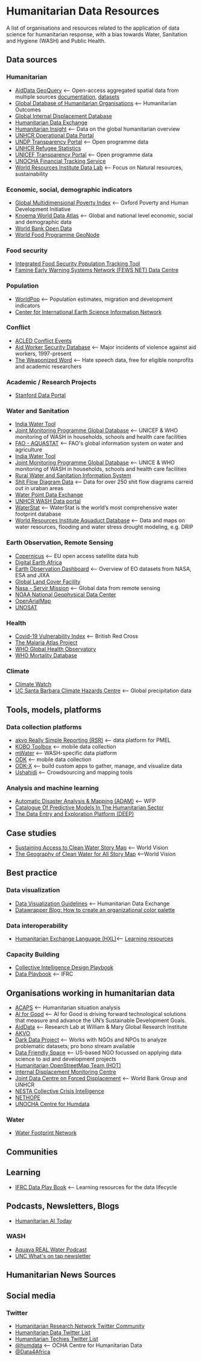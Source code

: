 # Humanitarian Data Resources

 A list of organisations and resources related to the application of data science for humanitarian response, with a bias towards Water, Sanitation and Hygiene (WASH) and Public Health.

## Data sources

### Humanitarian

* [AidData GeoQuery](http://geo.aiddata.org) <-- Open-access aggregated spatial data from multiple sources [documentation](https://www.aiddata.org/geoquery), [datasets](https://www.aiddata.org/geoquery/data-documentation)
* [Global Database of Humanitarian Organisations](https://www.humanitarianoutcomes.org/projects/gdho) <-- Humanitarian Outcomes
* [Global Internal Displacement Database](https://www.internal-displacement.org/database)
* [Humanitarian Data Exchange](https://data.humdata.org)
* [Humanitarian Insight](https://hum-insight.info) <-- Data on the global humanitarian overview
* [UNHCR Operational Data Portal](https://data.unhcr.org)
* [UNDP Transparency Portal](https://open.undp.org) <-- Open programme data
* [UNHCR Refugee Statistics](https://www.unhcr.org/refugee-statistics/)
* [UNICEF Transparency Portal](https://open.unicef.org) <-- Open programme data
* [UNOCHA Financial Tracking Service](https://fts.unocha.org)
* [World Resources Institute Data Lab](https://www.wri.org/data/data-lab) <-- Focus on Natural resources, sustainability

### Economic, social, demographic indicators

* [Global Multidimensional Poverty Index](https://ophi.org.uk/multidimensional-poverty-index/global-mpi-databank/) <-- Oxford Poverty and Human Development Initiative
* [Knoema World Data Atlas](https://knoema.com/atlas/topics/Water) <-- Global and national level economic, social and demographic data
* [World Bank Open Data](https://data.worldbank.org)
* [World Food Programme GeoNode](https://geonode.wfp.org)

### Food security

* [Integrated Food Security Population Tracking Tool](https://www.ipcinfo.org/ipc-country-analysis/population-tracking-tool/en/)
* [Famine Early Warning Systems Network (FEWS NET) Data Centre](https://fews.net/data)

### Population

* [WorldPop](https://www.worldpop.org/datacatalog/) <-- Population estimates, migration and development indicators
* [Center for International Earth Science Information Network](http://sedac.ciesin.columbia.edu/data/set/gpw-v4-population-count-adjusted-to-2015-unwpp-country-totals)

### Conflict

* [ACLED Conflict Events](https://www.aiddata.org/geoquery/data-documentation)
* [Aid Worker Security Database](https://aidworkersecurity.org) <-- Major incidents of violence against aid workers, 1997-present
* [The Weaponized Word](https://weaponizedword.org) <-- Hate speech data, free for eligible nonprofits and academic researchers

### Academic / Research Projects

* [Stanford Data Portal](https://sheftneal9.wixsite.com/fse-data/projects)

### Water and Sanitation

* [India Water Tool](https://www.indiawatertool.in/index.html)
* [Joint Monitoring Programme Global Database](https://washdata.org/data) <-- UNICEF & WHO monitoring of WASH in households, schools and health care facilities
* [FAO - AQUASTAT](https://www.fao.org/aquastat/en/) <-- FAO's global information system on water and agriculture
* [India Water Tool](https://www.indiawatertool.in/index.html)
* [Joint Monitoring Programme Global Database](https://washdata.org/data) <-- UNICE & WHO monitoring of WASH in households, schools and health care facilities
* [Rural Water and Sanitation Information System](http://globalsiasar.org/en)
* [Shit Flow Diagram Data](https://sfd.susana.org/about/sfd-data) <-- Data for over 250 shit flow diagrams carreid out in uraban areas
* [Water Point Data Exchange](https://www.waterpointdata.org/access-data/)
* [UNHCR WASH Data portal](https://wash.unhcr.org/wash-dashboard-for-refugee-settings/)
* [WaterStat](https://waterfootprint.org/en/resources/waterstat/) <-- WaterStat is the world’s most comprehensive water footprint database
* [World Resources Institute Aquaduct Database](https://www.wri.org/aqueduct/data) <-- Data and maps on water resources, flooding and water stress drought modeling, e.g. DRIP

### Earth Observation, Remote Sensing

* [Copernicus](https://www.copernicus.eu/en/access-data) <-- EU open access satellite data hub
* [Digital Earth Africa](https://docs.digitalearthafrica.org/en/latest/data_specs/Landsat_WOfS_specs.html)
* [Earth Observation Dashboard](https://eodashboard.org) <-- Overview of EO datasets from NASA, ESA and JIXA
* [Global Land Cover Facility](http://www.landcover.org)
* [Nasa - Servir Mission](https://gis1.servirglobal.net/geonetwork/srv/eng/catalog.search#/home) <-- Global data from remote sensing
* [NOAA National Geophysical Data Center](https://ngdc.noaa.gov/eog/dmsp/downloadV4composites.html)
* [OpenArialMap](https://openaerialmap.org)
* [UNOSAT](https://unosat.org/products/)

### Health

* [Covid-19 Vulnerability Index](https://github.com/britishredcrosssociety/covid-19-vulnerability) <-- British Red Cross
* [The Malaria Atlas Project](https://malariaatlas.org)
* [WHO Global Health Observatory](https://www.who.int/data/gho)
* [WHO Mortality Database](https://platform.who.int/mortality)

### Climate

* [Climate Watch](https://www.climatewatchdata.org/?source=cait)
* [UC Santa Barbara Climate Hazards Centre](https://www.chc.ucsb.edu/data) <-- Global precipitation data

## Tools, models, platforms

### Data collection platforms

* [akvo Really Simple Reporting (RSR)](https://rsr.akvo.org) <-- data platform for PMEL
* [KOBO Toolbox](https://www.kobotoolbox.org) <-- mobile data collection
* [mWater](https://www.mwater.co) <-- WASH-specific data platform
* [ODK](https://getodk.org) <-- mobile data collection
* [ODK-X](https://odk-x.org) <-- build custom apps to gather, manage, and visualize data
* [Ushahidi](https://www.ushahidi.com/) <-- Crowdsourcing and mapping tools

### Analysis and machine learning

* [Automatic Disaster Analysis & Mapping (ADAM)](https://geonode.wfp.org/adam.html) <-- WFP
* [Catalogue Of Predictive Models In The Humanitarian Sector](https://centre.humdata.org/catalogue-for-predictive-models-in-the-humanitarian-sector/)
* [The Data Entry and Exploration Platform (DEEP)](https://thedeep.io)

## Case studies

* [Sustaining Access to Clean Water Story Map](https://storymaps.arcgis.com/stories/85c39ac4702f47b9ae31d744567921f3) <-- World Vision
* [The Geography of Clean Water for All Story Map](https://storymaps.arcgis.com/stories/a73563c0d11b433fa35e0bd10a546087) <--World Vision

## Best practice

### Data visualization

* [Data Visualization Guidelines](https://data.humdata.org/dataviz-guide/) <-- Humanitarian Data Exchange
* [Datawrapper Blog: How to create an organizational color palette](https://blog.datawrapper.de/colors-for-data-vis-style-guides/)

### Data interoperability

* [Humanitarian Exchange Language (HXL)](https://hxlstandard.org)<-- [Learning resources](https://centre.humdata.org/learning-path/hxl/)

### Capacity Building

* [Collective Intelligence Design Playbook](https://www.nesta.org.uk/toolkit/collective-intelligence-design-playbook/)
* [Data Playbook](https://preparecenter.org/toolkit/data-playbook-beta-toolkit/) <-- IFRC

## Organisations working in humanitarian data

* [ACAPS](https://www.acaps.org) <-- Humanitarian situation analysis
* [AI for Good](https://ai4good.org/) <-- AI for Good is driving forward technological solutions that measure and advance the UN’s Sustainable Development Goals.
* [AidData](https://www.aiddata.org) <-- Research Lab at William & Mary Global Research Institute
* [AKVO](https://akvo.org)
* [Dark Data Project](https://darkdataproject.org) <-- Works with NGOs and NPOs to analyze problematic datasets; pro bono stream available
* [Data Friendly Space](https://datafriendlyspace.org) <-- US-based NGO focussed on applying data science to aid and development projects
* [Humanitarian OpenStreetMap Team (HOT)](https://www.hotosm.org/)
* [Internal Displacement Monitoring Centre](https://www.internal-displacement.org)
* [Joint Data Centre on Forced Displacement](https://www.jointdatacenter.org/) <-- World Bank Group and UNHCR
* [NESTA Collective Crisis Intelligence](https://www.nesta.org.uk/project/collective-crisis-intelligence/)
* [NETHOPE](https://nethope.org)
* [UNOCHA Centre for Humdata](https://centre.humdata.org/)

### Water

* [Water Footprint Network](https://waterfootprint.org/en/)

## Communities

## Learning

* [IFRC Data Play Book](https://preparecenter.org/toolkit/data-playbook-toolkit-v1/) <-- Learning resources for the data lifecycle

## Podcasts, Newsletters, Blogs

* [Humanitarian AI Today](https://humanitarianai.org/podcasts.html)

### WASH

* [Aquaya REAL Water Podcast](https://aquaya.org/keeping-it-real-for-the-future-of-rural-water-services-delivery/)
* [UNC What's on tap newsletter](https://waterinstitute.unc.edu/our-work/whats-on-tap)

## Humanitarian News Sources

## Social media

### Twitter

* [Humanitarian Research Network Twitter Community](https://twitter.com/i/communities/1508944983432310792)
* [Humanitarian Data Twitter List](https://twitter.com/i/lists/1554542561838174209?s=20)
* [Humanitarian Techies Twitter List](https://twitter.com/i/lists/22764474?s=20)
* [@humdata](https://twitter.com/humdata) <-- OCHA Centre for Humanitarian Data
* [@Data4Africa](http://twitter.com/Data4Africa)
